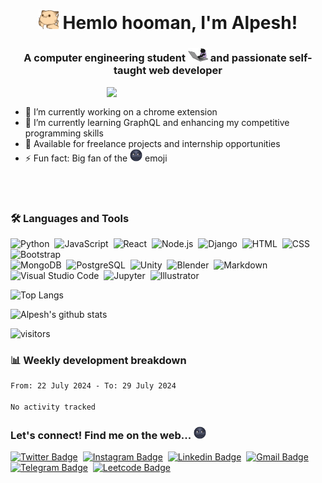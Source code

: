 <h1 align="center"><img src="./Assets/hi.gif" width="32" />&nbsp;Hemlo hooman, I'm Alpesh!</h1>


<h3 align="center">A computer engineering student&nbsp;<img src="./Assets/hihi.gif" width="32" /> and passionate self-taught web developer</h3>

<a href="https://www.youtube.com/watch?v=kO8x8eoU3L4">
    <img align="right" width="350"  src="./Assets/haha.gif" />
</a>
<br/>

- 🔭 I’m currently working on a chrome extension<br/>
- 🌱 I’m currently learning GraphQL and enhancing my competitive programming skills<br/>
- 💬 Available for freelance projects and internship opportunities<br/>
- ⚡ Fun fact: Big fan of the&nbsp;<img width="20"  src="./Assets/moon.png" /> emoji

<br/><br/>

### 🛠️&nbsp;Languages and Tools

![Python](https://img.shields.io/badge/-Python-black?style=plastic&logo=python)&nbsp;
![JavaScript](https://img.shields.io/badge/-JavaScript-black?style=plastic&logo=javascript)&nbsp;
![React](https://img.shields.io/badge/-React-black?style=plastic&logo=react)&nbsp;
![Node.js](https://img.shields.io/badge/-Node.js-black?style=plastic&logo=node.js)&nbsp;
![Django](https://img.shields.io/badge/-Django-black?style=plastic&logo=Django)&nbsp;
![HTML](https://img.shields.io/badge/-HTML-black?style=plastic&logo=HTML5)&nbsp;
![CSS](https://img.shields.io/badge/-CSS-black?style=plastic&logo=CSS3&logoColor=1572B6)&nbsp;
![Bootstrap](https://img.shields.io/badge/-Bootstrap-black?style=plastic&logo=bootstrap&logoColor=563D7C)&nbsp;\
![MongoDB](https://img.shields.io/badge/-MongoDB-black?style=plastic&logo=MongoDB)&nbsp;
![PostgreSQL](https://img.shields.io/badge/-PostgreSQL-black?style=plastic&logo=PostgreSQL)&nbsp;
![Unity](https://img.shields.io/badge/-Unity-black?style=plastic&logo=Unity)&nbsp;
![Blender](https://img.shields.io/badge/-Blender-black?style=plastic&logo=Blender)&nbsp;
![Markdown](https://img.shields.io/badge/-Markdown-black?style=plastic&logo=markdown)&nbsp;
![Visual Studio Code](https://img.shields.io/badge/-Visual%20Studio%20Code-black?style=plastic&logo=visual-studio-code&logoColor=007ACC)&nbsp;
![Jupyter](https://img.shields.io/badge/-Jupyter-black?style=plastic&logo=Jupyter)&nbsp;
![Illustrator](https://img.shields.io/badge/-Illustrator-black?style=plastic&logo=adobe-illustrator)&nbsp;


![Top Langs](https://github-readme-stats.vercel.app/api/top-langs/?username=alpeshyadav&theme=midnight-purple&hide_border=true)

![Alpesh's github stats](https://github-readme-stats.vercel.app/api?username=alpeshyadav&theme=midnight-purple&show_icons=true&count_private=true&hide_border=true&include_all_commits=true)


![visitors](https://visitor-badge.glitch.me/badge?page_id=alpeshyadav)

### 📊&nbsp;Weekly development breakdown
<!--START_SECTION:waka-->

```txt
From: 22 July 2024 - To: 29 July 2024

No activity tracked
```

<!--END_SECTION:waka-->

### Let's connect! Find me on the web...&nbsp;<img width="20"  src="./Assets/moon.png" />

[![Twitter Badge](https://img.shields.io/badge/-@ihsepla-1DA1F2?style=plastic-square&logo=twitter&logoColor=white&link=https://twitter.com/ihsepla)](https://twitter.com/ihsepla)&nbsp;
[![Instagram Badge](https://img.shields.io/badge/-alpesh__yadav-E4405F?style=plastic-square&&logo=Instagram&logoColor=purple&link=https://www.instagram.com/alpesh__yadav)](https://www.instagram.com/alpesh__yadav)&nbsp;
[![Linkedin Badge](https://img.shields.io/badge/-alpeshyadav-0077B5?style=plastic-square&logo=Linkedin&link=https://www.linkedin.com/in/alpeshyadav)](https://www.linkedin.com/in/alpeshyadav)&nbsp;
[![Gmail Badge](https://img.shields.io/badge/-alpeshyadav2518-D14836?style=plastic-square&logo=Gmail&logoColor=darkred&link=mailto:alpeshyadav@gmail.com)](mailto:alpeshyadav@gmail.com)&nbsp;
[![Telegram Badge](https://img.shields.io/badge/-alpeshyadav-2ebaff?style=plastic-square&logo=Telegram&link=https://t.me/alpeshyadav)](https://t.me/alpeshyadav)&nbsp;
[![Leetcode Badge](https://img.shields.io/badge/-alpeshyadav-%23FFA116?style=plastic-square&logo=Leetcode&logoColor=brown&link=https://www.leetcode.com/alpeshyadav)](https://www.leetcode.com/alpeshyadav)
